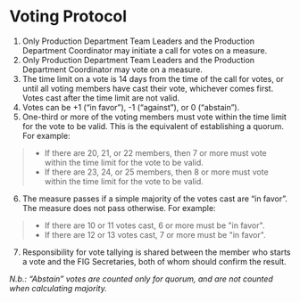# Voting Protocol

1. Only Production Department Team Leaders and the Production Department Coordinator may initiate a call for votes on a measure.
2. Only Production Department Team Leaders and the Production Department Coordinator may vote on a measure.
3. The time limit on a vote is 14 days from the time of the call for votes, or until all voting members have cast their vote, whichever comes first. Votes cast after the time limit are not valid.
4. Votes can be +1 (“in favor”), -1 (“against”), or 0 (“abstain”).
5. One-third or more of the voting members must vote within the time limit for the vote to be valid. This is the equivalent of establishing a quorum. For example:
  > - If there are 20, 21, or 22 members, then 7 or more must vote within the
   time limit for the vote to be valid.
  > - If there are 23, 24, or 25 members, then 8 or more must vote within the
   time limit for the vote to be valid.
6. The measure passes if a simple majority of the votes cast are “in favor”. The measure does not pass otherwise. For example:
  > - If there are 10 or 11 votes cast, 6 or more must be "in favor".
  > - If there are 12 or 13 votes cast, 7 or more must be "in favor".
7. Responsibility for vote tallying is shared between the member who starts a vote and the FIG Secretaries, both of whom should confirm the result.

_N.b.: “Abstain” votes are counted only for quorum, and are not counted when calculating majority._
